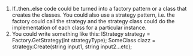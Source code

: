 1.	If..then..else code could be turned into a factory pattern or a class that creates the classes. You could also use a strategy pattern, i.e. the factory could call the strategy and the strategy class could do the implementation of each class for a particular instance.
2.	You could write something like this:
IStrategy strategy = Factory.GetStrategy(int strategyType);
SomeClass clazz = strategy.Create(string input1, string input2…etc);
